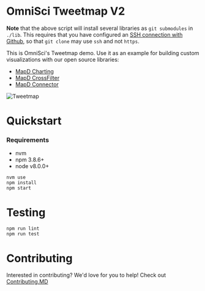 # OmniSci Tweetmap V2


**Note** that the above script will install several libraries as `git submodules` in `./lib`. This requires that you have configured an [SSH connection with Github](https://help.github.com/articles/testing-your-ssh-connection/), so that `git clone` may use `ssh` and not `https`.


This is OmniSci's Tweetmap demo. Use it as an example for building custom visualizations with our open source libraries:
* [MapD Charting](https://github.com/mapd/mapd-charting)
* [MapD CrossFilter](https://github.com/mapd/mapd-crossfilter)
* [MapD Connector](https://github.com/mapd/mapd-connector)

![Tweetmap](https://user-images.githubusercontent.com/4845281/28989306-42d34c62-7929-11e7-8bf4-e342687d73fe.png)
# Quickstart
### Requirements
* nvm
* npm 3.8.6+
* node v8.0.0+
```
nvm use
npm install
npm start
```
# Testing
```
npm run lint
npm run test
```
# Contributing
Interested in contributing? We'd love for you to help! Check out [Contributing.MD](.github/CONTRIBUTING.md)
